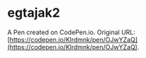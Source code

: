 # egtajak2

A Pen created on CodePen.io. Original URL: [https://codepen.io/Klrdmnk/pen/OJwYZaQ](https://codepen.io/Klrdmnk/pen/OJwYZaQ).

